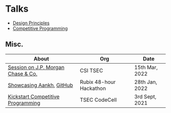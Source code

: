 # Talks

- [Design Principles](./design_principles)
- [Competitive Programming](./competitive_programming)

## Misc.

About | Org | Date
---|---|---
[Session on J.P. Morgan Chase & Co.](https://www.youtube.com/watch?v=_N9IuupYnPY) | CSI TSEC | 15th Mar, 2022
[Showcasing Aankh](https://youtu.be/IgeOx70EvOQ?t=7811), [GitHub](https://tusharnankani.github.io/Aankh) | Rubix 48-hour Hackathon | 28th Jan, 2022 
[Kickstart Competitive Programming](https://youtu.be/IHPjbt2BMW8?t=5870) | TSEC CodeCell | 3rd Sept, 2021
